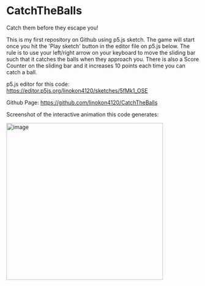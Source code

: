 # CatchTheBalls
Catch them before they escape you!

This is my first repository on Github using p5.js sketch. The game will start once you hit the 'Play sketch' button in the editor file on p5.js below. The rule is to use your left/right arrow on your keyboard to move the sliding bar such that it catches the balls when they approach you. There is also a Score Counter on the sliding bar and it increases 10 points each time you can catch a ball.

p5.js editor for this code: https://editor.p5js.org/linokon4120/sketches/5fMk1_OSE

Github Page: https://github.com/linokon4120/CatchTheBalls

Screenshot of the interactive animation this code generates:

<img width="409" alt="image" src="https://github.com/linokon4120/CatchTheBalls/assets/152306044/444922fa-4c21-405b-9ddb-65d6b7041150">
